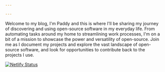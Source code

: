 ```yaml
---

---
```

Welcome to my blog, I'm Paddy and this is where I'll be sharing my journey of discovering and using open-source software in my everyday life. From automating tasks around my home to streamlining work processes, I'm on a bit of a mission to showcase the power and versatility of open-source. Join me as I document my projects and explore the vast landscape of open-source software, and look for opportunities to contribute back to the projects I use.

[![Netlify Status](https://api.netlify.com/api/v1/badges/59d41fb1-0451-481c-8fa0-0c06707a0d51/deploy-status)](https://app.netlify.com/sites/tryfossdotcom/deploys)